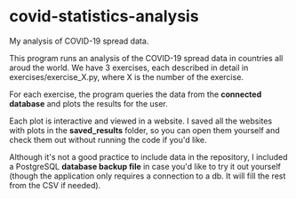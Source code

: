 # covid-statistics-analysis
My analysis of COVID-19 spread data.

This program runs an analysis of the COVID-19 spread data in countries all aroud the world.
We have 3 exercises, each described in detail in exercises/exercise_X.py, where X is the number of the exercise.

For each exercise, the program queries the data from the **connected database**
and plots the results for the user.

Each plot is interactive and viewed in a website. I saved all the websites with plots in the **saved_results** folder, so you can open them yourself and check them out without running the code if you'd like.

Although it's not a good practice to include data in the repository, I included a PostgreSQL **database backup file** in case you'd like to try it out yourself (though the application only requires a connection to a db. It will fill the rest from the CSV if needed).

